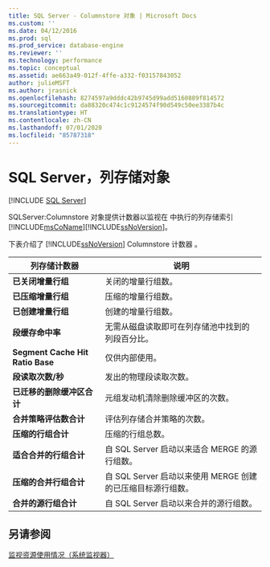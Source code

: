 ```yaml
---
title: SQL Server - Columnstore 对象 | Microsoft Docs
ms.custom: ''
ms.date: 04/12/2016
ms.prod: sql
ms.prod_service: database-engine
ms.reviewer: ''
ms.technology: performance
ms.topic: conceptual
ms.assetid: ae663a49-012f-4ffe-a332-f03157843052
author: julieMSFT
ms.author: jrasnick
ms.openlocfilehash: 8274597a9dddc42b9745d99add5160889f814572
ms.sourcegitcommit: da88320c474c1c9124574f90d549c50ee3387b4c
ms.translationtype: HT
ms.contentlocale: zh-CN
ms.lasthandoff: 07/01/2020
ms.locfileid: "85787318"
---
```

# <a name="sql-server-columnstore-object"></a>SQL Server，列存储对象
 [!INCLUDE [SQL Server](../../includes/applies-to-version/sqlserver.md)]

  SQLServer:Columnstore 对象提供计数器以监视在   中执行的列存储索引[!INCLUDE[msCoName](../../includes/msconame-md.md)][!INCLUDE[ssNoVersion](../../includes/ssnoversion-md.md)]。  
  
 下表介绍了 [!INCLUDE[ssNoVersion](../../includes/ssnoversion-md.md)] Columnstore 计数器  。  
  
|列存储计数器|说明|  
|--------------------------|-----------------|  
|**已关闭增量行组**|关闭的增量行组数。|  
|**已压缩增量行组**|压缩的增量行组数。|  
|**已创建增量行组**|创建的增量行组数。|  
|**段缓存命中率**|无需从磁盘读取即可在列存储池中找到的列段百分比。|  
|**Segment Cache Hit Ratio Base**|仅供内部使用。|
|**段读取次数/秒**|发出的物理段读取次数。|  
|**已迁移的删除缓冲区合计**|元组发动机清除删除缓冲区的次数。|  
|**合并策略评估数合计**|评估列存储合并策略的次数。|  
|**压缩的行组合计**|压缩的行组总数。|  
|**适合合并的行组合计**|自 SQL Server 启动以来适合 MERGE 的源行组数。|  
|**压缩的合并行组合计**|自 SQL Server 启动以来使用 MERGE 创建的已压缩目标源行组数。|  
|**合并的源行组合计**|自 SQL Server 启动以来合并的源行组数。|  
  
## <a name="see-also"></a>另请参阅  
 [监视资源使用情况（系统监视器）](../../relational-databases/performance-monitor/monitor-resource-usage-system-monitor.md)  
  
  
